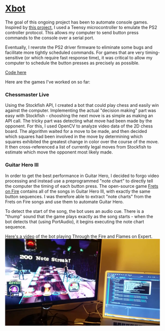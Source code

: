 # [Xbot](xbot.md)

The goal of this ongoing project has been to automate console games. Inspired by [this project](http://procrastineering.blogspot.com/2010/12/simulated-ps2-controller-for.html), I used a Teensy microcontroller to emulate the PS2 controller protocol. This allows my computer to send button press commands to the console over a serial port.

Eventually, I rewrote the PS2 driver firmware to eliminate some bugs and facilitate more tightly scheduled commands. For games that are very timing-sensitive (or which require fast response time), it was critical to allow my computer to schedule the button presses as precisely as possible.

[Code here](https://github.com/CalculatorSP/xbot2014)

Here are the games I've worked on so far:

### Chessmaster Live

Using the Stockfish API, I created a bot that could play chess and easily win against the computer. Implementing the actual "decision making" part was easy with Stockfish - chooshing the next move is as simple as making an API call. The tricky part was detecting what move had been made by the opponent. For this, I used OpenCV to analyze video data of the 2D chess board. The algorithm waited for a move to be made, and then decided which squares had been involved in the move by determining which squares exhibited the greatest change in color over the course of the move. It then cross-referenced a list of currently legal moves from Stockfish to estimate which move the opponent most likely made.

### Guitar Hero III

In order to get the best performance in Guitar Hero, I decided to forgo video processing and instead use a preprogrammed "note chart" to directly tell the computer the timing of each button press. The open-source game [Frets on Fire](http://fretsonfire.sourceforge.net/) contains all of the songs in Guitar Hero III, with exactly the same button sequences. I was therefore able to extract "note charts" from the Frets on Fire songs and use them to automate Guitar Hero.

To detect the start of the song, the bot uses an audio cue. There is a "thump" sound that the game plays exactly as the song starts - when the bot detects that (using PortAudio), it begins executing the note chart sequence.

[Here's a video](https://www.youtube.com/watch?v=VtDMKWXlOP4) of the bot playing Through the Fire and Flames on Expert.
[![](images/xbot/1.png)](https://www.youtube.com/watch?v=VtDMKWXlOP4)

